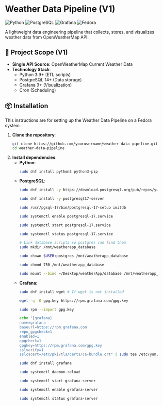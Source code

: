 # Weather Data Pipeline (V1)

![Python](https://img.shields.io/badge/python-3.9%2B-blue)
![PostgreSQL](https://img.shields.io/badge/PostgreSQL-14%2B-blue)
![Grafana](https://img.shields.io/badge/Grafana-9.0%2B-blue)
![Fedora](https://img.shields.io/badge/Fedora-42-blue)

A lightweight data engineering pipeline that collects, stores, and visualizes weather data from OpenWeatherMap API.

## 📌 Project Scope (V1)
- **Single API Source**: OpenWeatherMap Current Weather Data
- **Technology Stack**:
  - Python 3.9+ (ETL scripts)
  - PostgreSQL 14+ (Data storage)
  - Grafana 9+ (Visualization)
  - Cron (Scheduling)

## 📦 Installation
This instructions are for setting up the Weather Data Pipeline on a Fedora system.
1. **Clone the repository**:
   ```bash
   git clone https://github.com/yourusername/weather-data-pipeline.git
   cd weather-data-pipeline
   ```
2. **Install dependencies**:
    * **Python**:
        ```bash
        sudo dnf install python3 python3-pip
        ```
    * **PostgreSQL**:
        ```bash
        sudo dnf install -y https://download.postgresql.org/pub/repos/yum/reporpms/F-42-x86_64/pgdg-fedora-repo-latest.noarch.rpm

        sudo dnf install -y postgresql17-server
        
        sudo /usr/pgsql-17/bin/postgresql-17-setup initdb

        sudo systemctl enable postgresql-17.service

        sudo systemctl start postgresql-17.service

        sudo systemctl status postgresql-17.service

        # Link database scripts so postgres can find them
        sudo mkdir /mnt/weatherapp_database

        sudo chown $USER:postgres /mnt/weatherapp_database

        sudo chmod 750 /mnt/weatherapp_database
        
        sudo mount --bind ~/Desktop/weatherApp/database /mnt/weatherapp_database
        ```
    * **Grafana**:
        ```bash
        sudo dnf install wget # If wget is not installed

        wget -q -O gpg.key https://rpm.grafana.com/gpg.key

        sudo rpm --import gpg.key

        echo "[grafana]
        name=grafana
        baseurl=https://rpm.grafana.com
        repo_gpgcheck=1
        enabled=1
        gpgcheck=1
        gpgkey=https://rpm.grafana.com/gpg.key
        sslverify=1
        sslcacert=/etc/pki/tls/certs/ca-bundle.crt" | sudo tee /etc/yum.repos.d/grafana.repo

        sudo dnf install grafana

        sudo systemctl daemon-reload

        sudo systemctl start grafana-server

        sudo systemctl enable grafana-server

        sudo systemctl status grafana-server
        ```